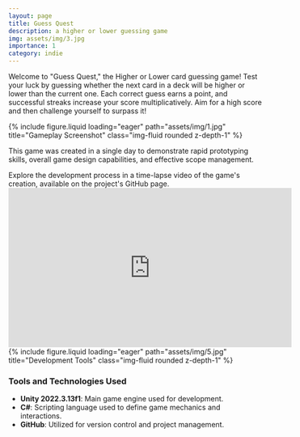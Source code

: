 ```yaml
---
layout: page
title: Guess Quest
description: a higher or lower guessing game
img: assets/img/3.jpg
importance: 1
category: indie
---
```


Welcome to "Guess Quest," the Higher or Lower card guessing game! Test your luck by guessing whether the next card in a deck will be higher or lower than the current one. Each correct guess earns a point, and successful streaks increase your score multiplicatively. Aim for a high score and then challenge yourself to surpass it!

<div class="row">
    <div class="col-sm mt-3 mt-md-0">
        {% include figure.liquid loading="eager" path="assets/img/1.jpg" title="Gameplay Screenshot" class="img-fluid rounded z-depth-1" %}
    </div>
</div>

This game was created in a single day to demonstrate rapid prototyping skills, overall game design capabilities, and effective scope management.

<div class="caption">
    Explore the development process in a time-lapse video of the game's creation, available on the project's GitHub page.
</div>

<!-- Video Embedding -->
<div class="video-responsive">
<iframe width="560" height="315" src="https://www.youtube.com/embed/b7S1dRXfhE4?si=DQiaKxhn6Y7b5ETY" title="YouTube video player" frameborder="0" allow="accelerometer; autoplay; clipboard-write; encrypted-media; gyroscope; picture-in-picture; web-share" referrerpolicy="strict-origin-when-cross-origin" allowfullscreen></iframe>
</div>

<div class="row">
    <div class="col-sm mt-3 mt-md-0">
        {% include figure.liquid loading="eager" path="assets/img/5.jpg" title="Development Tools" class="img-fluid rounded z-depth-1" %}
    </div>
</div>

### Tools and Technologies Used

- **Unity 2022.3.13f1**: Main game engine used for development.
- **C#**: Scripting language used to define game mechanics and interactions.
- **GitHub**: Utilized for version control and project management.
